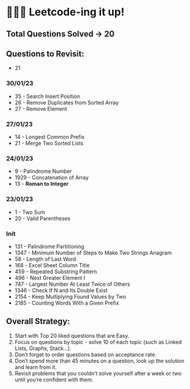 # 👨🏻‍💻 Leetcode-ing it up!

## Total Questions Solved → 20

## Questions to Revisit:

- 21

### 30/01/23

- 35 - Search Insert Position
- 26 - Remove Duplicates from Sorted Array
- 27 - Remove Element

### 27/01/23

- 14 - Longest Common Prefix
- 21 - Merge Two Sorted Lists

### 24/01/23

- 9 - Palindrome Number
- 1929 - Concatenation of Array
- 13 - **Roman to Integer**

### 23/01/23

- 1 - Two Sum
- 20 - Valid Parentheses

### Init

- 131 - Palindrome Partitioning
- 1347 - Minimum Number of Steps to Make Two Strings Anagram
- 58 - Length of Last Word
- 168 - Excel Sheet Column Title
- 459 - Repeated Substring Pattern
- 496 - Next Greater Element I
- 747 - Largest Number At Least Twice of Others
- 1346 - Check If N and Its Double Exist
- 2154 - Keep Multiplying Found Values by Two
- 2185 - Counting Words With a Given Prefix

## Overall Strategy:

1. Start with Top 20 liked questions that are Easy.
2. Focus on questions by topic - solve 10 of each topic (such as Linked Lists, Graphs, Stack…).
3. Don’t forget to order questions based on acceptance rate.
4. Don’t spend more than 45 minutes on a question, look up the solution and learn from it.
5. Revisit problems that you couldn’t solve yourself after a week or two until you’re confident with them.
